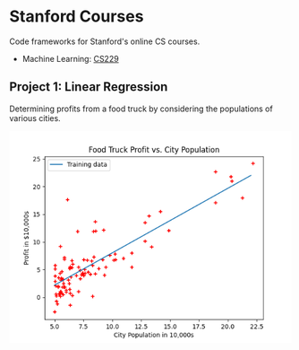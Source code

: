 # Stanford Courses

Code frameworks for Stanford's online CS courses.

- Machine Learning: [CS229](https://www.coursera.org/learn/machine-learning/home/welcome)

## Project 1: Linear Regression

Determining profits from a food truck by considering the populations of various cities.

![Profit vs. population](https://github.com/altareen/stanfordcourses/blob/main/machineLearningCS229/project1Python/profitVsPopulation.png)

